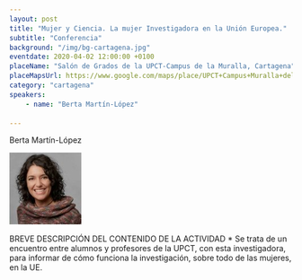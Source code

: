 ```yaml
---
layout: post
title: "Mujer y Ciencia. La mujer Investigadora en la Unión Europea."
subtitle: "Conferencia"
background: "/img/bg-cartagena.jpg"
eventdate: 2020-04-02 12:00:00 +0100
placeName: "Salón de Grados de la UPCT-Campus de la Muralla, Cartagena"
placeMapsUrl: https://www.google.com/maps/place/UPCT+Campus+Muralla+del+Mar/@37.6004078,-0.979207,15z/data=!4m2!3m1!1s0x0:0xe065ca76657175df?sa=X&ved=2ahUKEwjquLKEo5jnAhVSUxoKHdxWCzMQ_BIwCnoECAwQCA
category: "cartagena"
speakers:
    - name: "Berta Martín-López"
   
---
```

Berta Martín-López 

![cartel](/img/posts/bertamartin.jpg)  

BREVE DESCRIPCIÓN DEL CONTENIDO DE LA ACTIVIDAD *
Se trata de un encuentro entre alumnos y profesores de la UPCT, con esta investigadora, para informar de cómo funciona la investigación, sobre todo de las mujeres, en la UE.

